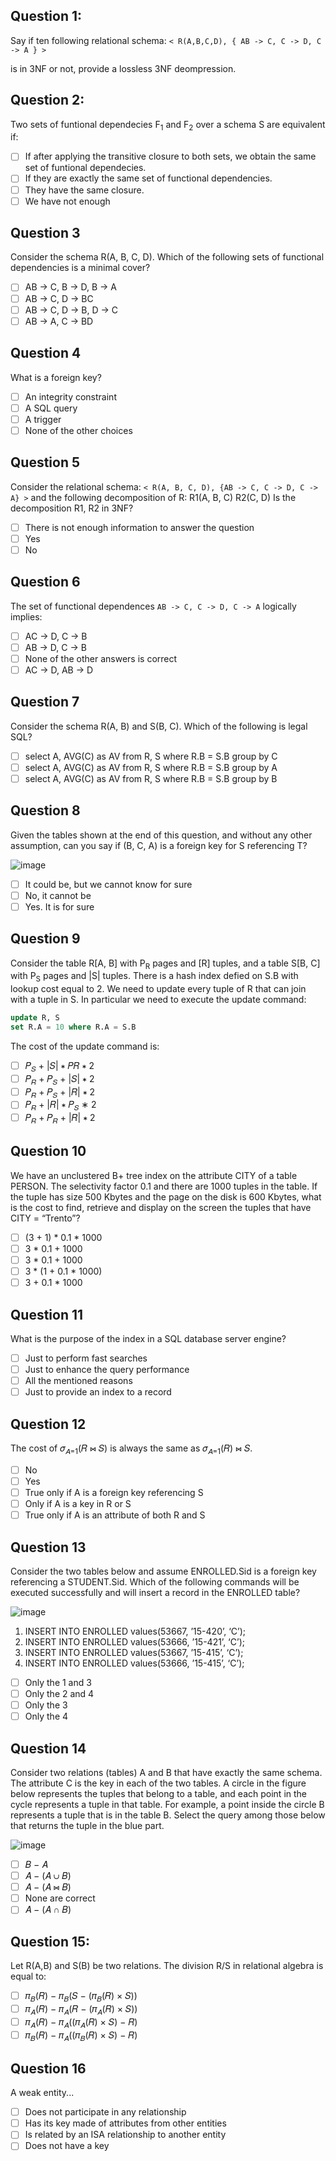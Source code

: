 ## Question 1:
Say if ten following relational schema:
`< R(A,B,C,D), { AB -> C, C -> D, C -> A } >`

is in 3NF or not, provide a lossless 3NF deompression.

## Question 2:
Two sets of funtional dependecies F<sub>1</sub> and F<sub>2</sub> over a schema S are equivalent if:

- [ ] If after applying the transitive closure to both sets, we obtain the same set of funtional dependecies.
- [ ] If they are exactly the same set of functional dependencies.
- [ ] They have the same closure.
- [ ] We have not enough 

## Question 3
Consider the schema R(A, B, C, D).
Which of the following sets of functional dependencies is a minimal cover?
- [ ] AB -> C, B -> D, B -> A
- [ ] AB -> C, D -> BC
- [ ] AB -> C, D -> B, D -> C
- [ ] AB -> A, C -> BD

## Question 4
What is a foreign key?
- [ ] An integrity constraint
- [ ] A SQL query
- [ ] A trigger
- [ ] None of the other choices

## Question 5
Consider the relational schema: 
`< R(A, B, C, D), {AB -> C, C -> D, C -> A} >`
and the following decomposition of R:
R1(A, B, C)
R2(C, D)
Is the decomposition R1, R2 in 3NF?

- [ ] There is not enough information to answer the question
- [ ] Yes
- [ ] No

## Question 6
The set of functional dependences
`AB -> C, C -> D, C -> A`
logically implies:

- [ ] AC -> D, C -> B
- [ ] AB -> D, C -> B
- [ ] None of the other answers is correct
- [ ] AC -> D, AB -> D

## Question 7
Consider the schema R(A, B) and S(B, C).
Which of the following is legal SQL?
- [ ] select A, AVG(C) as AV from R, S where R.B = S.B group by C
- [ ] select A, AVG(C) as AV from R, S where R.B = S.B group by A
- [ ] select A, AVG(C) as AV from R, S where R.B = S.B group by B

## Question 8
Given the tables shown at the end of this question, and without any other assumption, can you say if (B, C, A) is a foreign key for S referencing T?

![image](img/table.png)

- [ ] It could be, but we cannot know for sure
- [ ] No, it cannot be
- [ ] Yes. It is for sure

## Question 9
Consider the table R[A, B] with P<sub>R</sub> pages and [R] tuples, and a table S[B, C] with P<sub>S</sub> pages and |S| tuples.
There is a hash index defied on S.B with lookup cost equal to 2. We need to update every tuple of R that can join with a tuple in S.
In particular we need to execute the update command:
```sql
update R, S
set R.A = 10 where R.A = S.B
```
The cost of the update command is:
- [ ] 𝑃<sub>𝑆</sub> + |𝑆| ∗ 𝑃𝑅 ∗ 2
- [ ] 𝑃<sub>𝑅</sub> + 𝑃<sub>𝑆</sub> + |𝑆| ∗ 2
- [ ] 𝑃<sub>𝑅</sub> + 𝑃<sub>𝑆</sub> + |𝑅| ∗ 2
- [ ] 𝑃<sub>𝑅</sub> + |𝑅| ∗ 𝑃<sub>𝑆</sub> ∗ 2
- [ ] 𝑃<sub>𝑅</sub> + 𝑃<sub>𝑅</sub> + |𝑅| ∗ 2

## Question 10
We have an unclustered B+ tree index on the attribute CITY of a table PERSON. The selectivity factor 0.1 and there are 1000 tuples in the table. If the tuple has size 500 Kbytes and the page on the disk is 600 Kbytes, what is the cost to find, retrieve and display on the screen the tuples that have CITY = “Trento”?
- [ ] (3 + 1) * 0.1 * 1000
- [ ] 3 * 0.1 + 1000
- [ ] 3 * 0.1 + 1000
- [ ] 3 * (1 + 0.1 * 1000)
- [ ] 3 + 0.1 * 1000

## Question 11
What is the purpose of the index in a SQL database server engine?
- [ ] Just to perform fast searches
- [ ] Just to enhance the query performance
- [ ] All the mentioned reasons
- [ ] Just to provide an index to a record

## Question 12
The cost of 𝜎<sub>𝐴=1</sub>(𝑅 ⋈ 𝑆) is always the same as 𝜎<sub>𝐴=1</sub>(𝑅) ⋈ 𝑆.
- [ ] No
- [ ] Yes
- [ ] True only if A is a foreign key referencing S
- [ ] Only if A is a key in R or S
- [ ] True only if A is an attribute of both R and S
  
## Question 13
Consider the two tables below and assume ENROLLED.Sid is a foreign key referencing a STUDENT.Sid.
Which of the following commands will be executed successfully and will insert a record in the ENROLLED table?

![image](img/table2.png)

1) INSERT INTO ENROLLED values(53667, ’15-420’, ‘C’);
2) INSERT INTO ENROLLED values(53666, ’15-421’, ‘C’);
3) INSERT INTO ENROLLED values(53667, ’15-415’, ‘C’);
4) INSERT INTO ENROLLED values(53666, ’15-415’, ‘C’);

- [ ] Only the 1 and 3
- [ ] Only the 2 and 4
- [ ] Only the 3
- [ ] Only the 4

## Question 14
Consider two relations (tables) A and B that have exactly the same schema. The attribute C is the key in each of the two tables. A circle in the figure below represents the tuples that belong to a table, and each point in the cycle represents a tuple in that table. For example, a point inside the circle B represents a tuple that is in the table B.
Select the query among those below that returns the tuple in the blue part.

![image](img/left_outer_join.png)

- [ ] 𝐵 − 𝐴
- [ ] 𝐴 − (𝐴 ∪ 𝐵)
- [ ] 𝐴 − (𝐴 ⋈ 𝐵)
- [ ] None are correct
- [ ] 𝐴 − (𝐴 ∩ 𝐵)

## Question 15:
Let R(A,B) and S(B) be two relations. The division R/S in relational algebra is equal to:
- [ ] 𝜋<sub>𝐵</sub>(𝑅) − 𝜋<sub>𝐵</sub>(𝑆 − (𝜋<sub>𝐵</sub>(𝑅) × 𝑆))
- [ ] 𝜋<sub>𝐴</sub>(𝑅) − 𝜋<sub>𝐴</sub>(𝑅 − (𝜋<sub>𝐴</sub>(𝑅) × 𝑆))
- [ ] 𝜋<sub>𝐴</sub>(𝑅) − 𝜋<sub>𝐴</sub>((𝜋<sub>𝐴</sub>(𝑅) × 𝑆) − 𝑅)
- [ ] 𝜋<sub>𝐵</sub>(𝑅) − 𝜋<sub>𝐴</sub>((𝜋<sub>𝐵</sub>(𝑅) × 𝑆) − 𝑅)

## Question 16
A weak entity...
- [ ] Does not participate in any relationship
- [ ] Has its key made of attributes from other entities
- [ ] Is related by an ISA relationship to another entity
- [ ] Does not have a key